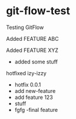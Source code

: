 # git-flow-test

Testing GitFlow

Added FEATURE ABC

Added FEATURE XYZ

- added some stuff

hotfixed izy-izzy

- hotfix 0.0.1
- add new-feature
- add feature 123
- stuff
- fgfg
  -final feature
